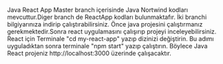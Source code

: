 Java React App 
Master branch içerisinde Java Nortwind kodları mevcuttur.Diger branch de ReactApp kodları bulunmaktafır. İki branchi bilgiyarınıza indirip çalıştırabilirsiniz.
Önce java projesini çalıştırmanız gerekmektedir.Sonra react uygulamasını çalışırıp projeyi inceleyebilirsiniz. 
React için Terminale "cd my-react-app" yazıp dizinizi değiştirin. Bu adımı uyguladıktan sonra terminale "npm start" yazıp çalıştırın. 
Böylece Java React projeniz http://localhost:3000 üzerinde çalışacaktır.

